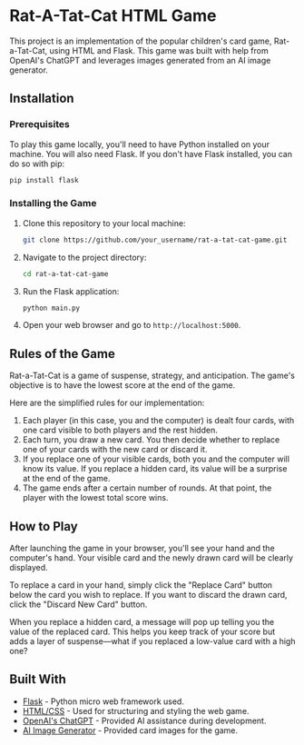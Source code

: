 
# Rat-A-Tat-Cat HTML Game

This project is an implementation of the popular children's card game, Rat-a-Tat-Cat, using HTML and Flask. This game was built with help from OpenAI's ChatGPT and leverages images generated from an AI image generator.

## Installation

### Prerequisites

To play this game locally, you'll need to have Python installed on your machine. You will also need Flask. If you don't have Flask installed, you can do so with pip:

```bash
pip install flask
```

### Installing the Game

1. Clone this repository to your local machine:
   ```bash
   git clone https://github.com/your_username/rat-a-tat-cat-game.git
   ```
2. Navigate to the project directory:
   ```bash
   cd rat-a-tat-cat-game
   ```
3. Run the Flask application:
   ```bash
   python main.py
   ```
4. Open your web browser and go to `http://localhost:5000`.

## Rules of the Game

Rat-a-Tat-Cat is a game of suspense, strategy, and anticipation. The game's objective is to have the lowest score at the end of the game. 

Here are the simplified rules for our implementation:

1. Each player (in this case, you and the computer) is dealt four cards, with one card visible to both players and the rest hidden.
2. Each turn, you draw a new card. You then decide whether to replace one of your cards with the new card or discard it.
3. If you replace one of your visible cards, both you and the computer will know its value. If you replace a hidden card, its value will be a surprise at the end of the game.
4. The game ends after a certain number of rounds. At that point, the player with the lowest total score wins.

## How to Play

After launching the game in your browser, you'll see your hand and the computer's hand. Your visible card and the newly drawn card will be clearly displayed.

To replace a card in your hand, simply click the "Replace Card" button below the card you wish to replace. If you want to discard the drawn card, click the "Discard New Card" button.

When you replace a hidden card, a message will pop up telling you the value of the replaced card. This helps you keep track of your score but adds a layer of suspense—what if you replaced a low-value card with a high one?

## Built With

- [Flask](https://flask.palletsprojects.com/) - Python micro web framework used.
- [HTML/CSS](https://www.w3schools.com/html/html_css.asp) - Used for structuring and styling the web game.
- [OpenAI's ChatGPT](https://www.openai.com/research/chatgpt) - Provided AI assistance during development.
- [AI Image Generator](https://your-ai-image-generator-url.com) - Provided card images for the game.
